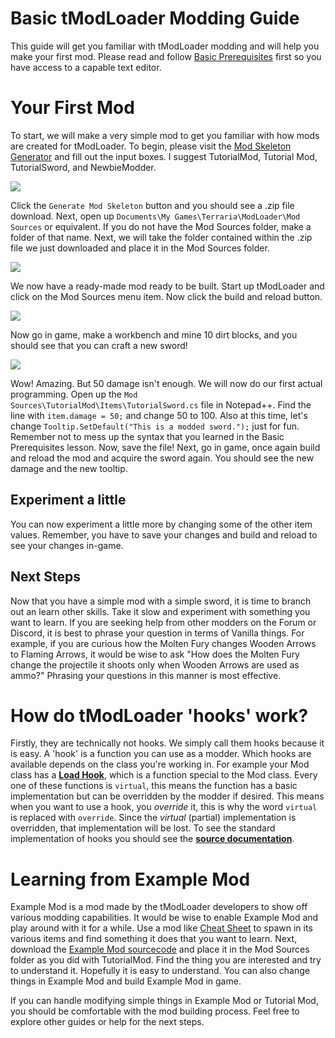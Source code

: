 # Basic tModLoader Modding Guide
This guide will get you familiar with tModLoader modding and will help you make your first mod. Please read and follow [Basic Prerequisites](https://github.com/bluemagic123/tModLoader/wiki/Basic-Prerequisites) first so you have access to a capable text editor.

# Your First Mod
To start, we will make a very simple mod to get you familiar with how mods are created for tModLoader. To begin, please visit the [Mod Skeleton Generator](http://javid.ddns.net/tModLoader/generator/ModSkeletonGenerator.html) and fill out the input boxes. I suggest TutorialMod, Tutorial Mod, TutorialSword, and NewbieModder. 

![](http://i.imgur.com/B38HAI5.png)

Click the `Generate Mod Skeleton` button and you should see a .zip file download. Next, open up `Documents\My Games\Terraria\ModLoader\Mod Sources` or equivalent. If you do not have the Mod Sources folder, make a folder of that name. Next, we will take the folder contained within the .zip file we just downloaded and place it in the Mod Sources folder.

![](http://i.imgur.com/0zH7w65.png)

We now have a ready-made mod ready to be built. Start up tModLoader and click on the Mod Sources menu item. Now click the build and reload button.

![](http://i.imgur.com/jbCpSYc.png)

Now go in game, make a workbench and mine 10 dirt blocks, and you should see that you can craft a new sword!

![](http://i.imgur.com/UQb3tXq.png)

Wow! Amazing. But 50 damage isn't enough. We will now do our first actual programming. Open up the `Mod Sources\TutorialMod\Items\TutorialSword.cs` file in Notepad++. Find the line with `item.damage = 50;` and change 50 to 100. Also at this time, let's change `Tooltip.SetDefault("This is a modded sword.");` just for fun. Remember not to mess up the syntax that you learned in the Basic Prerequisites lesson. Now, save the file! Next, go in game, once again build and reload the mod and acquire the sword again. You should see the new damage and the new tooltip.

## Experiment a little

You can now experiment a little more by changing some of the other item values. Remember, you have to save your changes and build and reload to see your changes in-game.

## Next Steps

Now that you have a simple mod with a simple sword, it is time to branch out an learn other skills. Take it slow and experiment with something you want to learn. If you are seeking help from other modders on the Forum or Discord, it is best to phrase your question in terms of Vanilla things. For example, if you are curious how the Molten Fury changes Wooden Arrows to Flaming Arrows, it would be wise to ask "How does the Molten Fury change the projectile it shoots only when Wooden Arrows are used as ammo?" Phrasing your questions in this manner is most effective.

# How do tModLoader 'hooks' work?

Firstly, they are technically not hooks. We simply call them hooks because it is easy. A 'hook' is a function you can use as a modder. Which hooks are available depends on the class you're working in. For example your Mod class has a **[Load Hook](http://blushiemagic.github.io/tModLoader/html/class_terraria_1_1_mod_loader_1_1_mod.html#afbcbdc176a60f3da809842f683ff2e75)**, which is a function special to the Mod class. Every one of these functions is `virtual`, this means the function has a basic implementation but can be overridden by the modder if desired. This means when you want to use a hook, you _override_ it, this is why the word `virtual` is replaced with `override`. Since the _virtual_ (partial) implementation is overridden, that implementation will be lost. To see the standard implementation of hooks you should see the **[source documentation](http://blushiemagic.github.io/tModLoader/html/annotated.html)**.

# Learning from Example Mod

Example Mod is a mod made by the tModLoader developers to show off various modding capabilities. It would be wise to enable Example Mod and play around with it for a while. Use a mod like [Cheat Sheet](https://github.com/JavidPack/CheatSheet) to spawn in its various items and find something it does that you want to learn. Next, download the [Example Mod sourcecode](https://github.com/bluemagic123/tModLoader/releases) and place it in the Mod Sources folder as you did with TutorialMod. Find the thing you are interested and try to understand it. Hopefully it is easy to understand. You can also change things in Example Mod and build Example Mod in game.

If you can handle modifying simple things in Example Mod or Tutorial Mod, you should be comfortable with the mod building process. Feel free to explore other guides or help for the next steps.